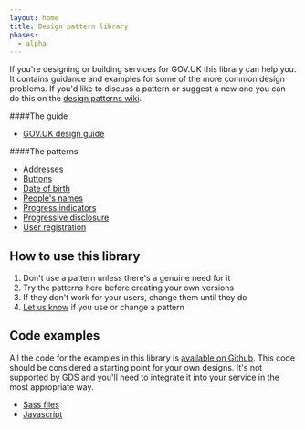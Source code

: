 ```yaml
---
layout: home
title: Design pattern library
phases:
  - alpha
---
```


If you're designing or building services for GOV.UK this library can help you.
It contains guidance and examples for some of the more common design problems.
If you'd like to discuss a pattern or suggest a new one you can do this on the [design patterns wiki](https://designpatterns.hackpad.com/Pattern-library-0eUk1OdHvql).

####The guide

* [GOV.UK design guide](design-guide.html)

####The patterns

* [Addresses](addresses.html)
* [Buttons](buttons.html)
* [Date of birth](date-of-birth.html)
* [People's names](peoples-names.html)
* [Progress indicators](progress-indicator.html)
* [Progressive disclosure](progressive-disclosure.html)
* [User registration](user-registration.html)

## How to use this library

1. Don't use a pattern unless there's a genuine need for it
2. Try the patterns here before creating your own versions
3. If they don't work for your users, change them until they do
4. [Let us know](https://designpatterns.hackpad.com/Pattern-library-0eUk1OdHvql) if you use or change a pattern

## Code examples

All the code for the examples in this library is [available on Github](https://github.com/alphagov/design-patterns).
This code should be considered a starting point for your own designs. It's not supported by GDS and you'll need to integrate it into your service in the most appropriate way.

* [Sass files](https://github.com/alphagov/design-patterns/tree/gh-pages/patterns/assets/sass/helpers)
* [Javascript](https://github.com/alphagov/design-patterns/tree/gh-pages/patterns/assets/javascripts)

